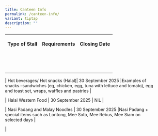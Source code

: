 ```yaml
---
title: Canteen Info
permalink: /canteen-info/
variant: tiptap
description: ""
---
```

<table style="minWidth: 75px">
<colgroup>
<col>
<col>
<col>
</colgroup>
<tbody>
<tr>
<th rowspan="1" colspan="1">
<p>Type of Stall</p>
</th>
<th rowspan="1" colspan="1">
<p>Requirements</p>
</th>
<th rowspan="1" colspan="1">
<p>Closing Date</p>
</th>
</tr>
<tr>
<td rowspan="1" colspan="1">
<p></p>
</td>
<td rowspan="1" colspan="1">
<p></p>
</td>
<td rowspan="1" colspan="1">
<p></p>
</td>
</tr>
<tr>
<td rowspan="1" colspan="1">
<p></p>
</td>
<td rowspan="1" colspan="1">
<p></p>
</td>
<td rowspan="1" colspan="1">
<p></p>
</td>
</tr>
<tr>
<td rowspan="1" colspan="1">
<p></p>
</td>
<td rowspan="1" colspan="1">
<p></p>
</td>
<td rowspan="1" colspan="1">
<p></p>
</td>
</tr>
</tbody>
</table>
<p></p>
<p></p>
<p>| Hot beverages/ Hot snacks (Halal)| 30 September 2025 |Examples of snacks
–sandwiches (eg, chicken, egg, tuna with lettuce and tomato), egg and toast
set, wraps, waffles and pastries |</p>
<p>| Halal Western Food | 30 September 2025 | NIL |</p>
<p>| Nasi Padang and Malay Noodles | 30 September 2025 |Nasi Padang + special
items such as Lontong, Mee Soto, Mee Rebus, Mee Siam on selected days |</p>
<p>|</p>
<p></p>